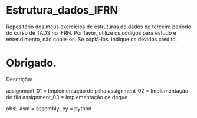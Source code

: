 # Estrutura_dados_IFRN
Repositório dos meus exercícios de estruturas de dados do terceiro período do curso de TADS no IFRN.
Por favor, utilize os códigos para estudo e entendimento, não copie-os. Se copiá-los, indique os devidos crédito.

Obrigado.
==================================================================================================================
Descrição:

assignment_01 = Implementação de pilha
assignment_02 = Implementação de fila
assignment_03 = Implementação de deque

obs:
    .asm = assembly
    .py = python
